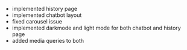 * implemented history page
* implemented chatbot layout
* fixed carousel issue 
* implemented darkmode and light mode for both chatbot and history page
* added media queries to both